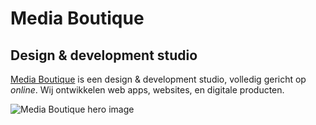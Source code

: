 # Media Boutique
## Design &amp; development studio

[Media Boutique](https://mediaboutique.nl) is een design & development studio, volledig gericht op *online*. Wij ontwikkelen web apps, websites, en digitale producten.

![Media Boutique hero image](https://mediaboutique.nl/assets/sites/mediaboutique/img/hero-tinified.webp)
